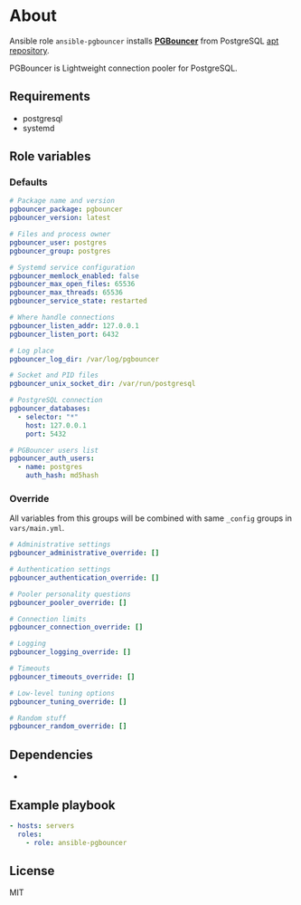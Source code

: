 # About

Ansible role `ansible-pgbouncer` installs **[PGBouncer](https://www.pgbouncer.org/)** from PostgreSQL [apt repository](http://apt.postgresql.org).

PGBouncer is Lightweight connection pooler for PostgreSQL.

## Requirements

- postgresql
- systemd

## Role variables

### Defaults

```yaml
# Package name and version
pgbouncer_package: pgbouncer
pgbouncer_version: latest

# Files and process owner
pgbouncer_user: postgres
pgbouncer_group: postgres

# Systemd service configuration
pgbouncer_memlock_enabled: false
pgbouncer_max_open_files: 65536
pgbouncer_max_threads: 65536
pgbouncer_service_state: restarted

# Where handle connections
pgbouncer_listen_addr: 127.0.0.1
pgbouncer_listen_port: 6432

# Log place
pgbouncer_log_dir: /var/log/pgbouncer

# Socket and PID files
pgbouncer_unix_socket_dir: /var/run/postgresql

# PostgreSQL connection
pgbouncer_databases:
  - selector: "*"
    host: 127.0.0.1
    port: 5432

# PGBouncer users list
pgbouncer_auth_users:
  - name: postgres
    auth_hash: md5hash
```

### Override

All variables from this groups will be combined with same `_config` groups in `vars/main.yml`.

```yaml
# Administrative settings
pgbouncer_administrative_override: []

# Authentication settings
pgbouncer_authentication_override: []

# Pooler personality questions
pgbouncer_pooler_override: []

# Connection limits
pgbouncer_connection_override: []

# Logging
pgbouncer_logging_override: []

# Timeouts
pgbouncer_timeouts_override: []

# Low-level tuning options
pgbouncer_tuning_override: []

# Random stuff
pgbouncer_random_override: []
```

## Dependencies

-

## Example playbook

```yaml
- hosts: servers
  roles:
    - role: ansible-pgbouncer
```

## License

MIT
